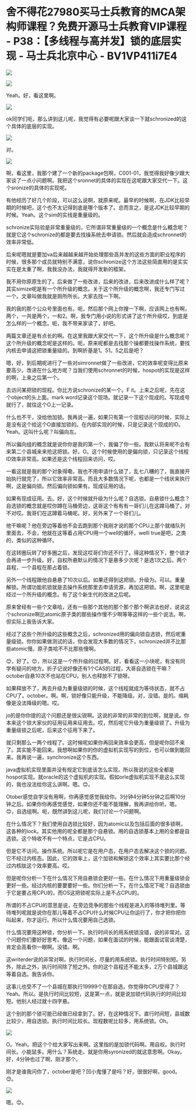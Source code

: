 # 舍不得花27980买马士兵教育的MCA架构师课程？免费开源马士兵教育VIP课程 - P38：【多线程与高并发】锁的底层实现 - 马士兵北京中心 - BV1VP411i7E4

![](img/4799cfb506d8c2187dea6597a783efe0_0.png)

![](img/4799cfb506d8c2187dea6597a783efe0_1.png)

Yeah。好，看这里啊。

![](img/4799cfb506d8c2187dea6597a783efe0_3.png)

ok同学们呃，那么讲到这儿呢，我觉得有必要呢跟大家谈一下就schronized的这个具体的底层的实现。



![](img/4799cfb506d8c2187dea6597a783efe0_5.png)

对。

![](img/4799cfb506d8c2187dea6597a783efe0_7.png)

啊，看这里，我那个建了一个新的package包啊，C001-01，我觉得我好像少跟大家谈了一点小问题啊。我把这个sronnet的具体的实现在这呢跟大家交代一下。这个sronize的具体的实现呢。

有他经历了好几个阶段，可以这么说啊，就原来呢。最早的时候啊，在JDK比较早期的时候吧，这个也不太记得到底是哪个版本了。总而言之，是这JDK比较早期的时候。Yeah。这个sim的实线是重量级的。

schronize实际验是非常重量级的，它所谓非常重量级的一个概念是什么概念呢？就是它这个schronize的都是要去找操系统去申请锁。然后就会造成schronnet的效率非常低。

后来呢嗯就是要加va后来越越来越开始处理那些高并发的这些方面的职业程序的时候，很多那个成员就特别不满意，说你schronize这个方法这些简直用的是实实实在是太重了啊，我我没办法，我就得开发新的框架。

我不用你原原生的了。后来做了一些改进，后来的改进，后来改进成什么样了呢？其实simize呢是有一个所升级的概念。关于这个所升级的概念啊，我还专门写过一个。文章叫做我就是厕所所长。大家去找一下啊。

我的我的那个公众号里面也有。呃，然后那个网上你搜一下啊，应该网上也有啊，两个，一共是两个，一和2。啊，我专门用小说的形式讲了这个所升级哎，到底是怎么样的一个概念。呃，我不带来家读了，好吧。

两篇文章还是有点长的啊。在这里我跟大家交代一下，这个所升级是什么概念呢？这个所升级的概念呢是这样的。呃，原来呢都是去找那个操都要找操作系统，要找内核去申请这把锁重量级的。到啊折基是1。51。5之后是吧？

嗯，好，到后期呢进行了一些对simronnet做了一些改进，它的效率呢变得比原来要高少。改进在什么地方呢？当我们使用schronnet的时候，hospot的实现是这样的啊，上来之后第一个。

去访问某把锁的现程。你比方说schronize的某一个。F it。上来之后呢，先在这个object的头上面。mark word记录这个现场。就记录一下这个现成的。写现成号就行了，就往这个O上一记录。

什么也不干，没给他加锁。我再说一遍，如果只有第一个现程访问的时候，实际上是没有这个给这个O直接加锁的。在内部实现的时候，只是记录这个现成的ID。Yeah。这叫什么呢？叫偏向左。

所以偏向组的概念就是说你你是我的第一个，我偏了你一些。我默认将来呢不会有来第二个县城来来抢这把锁。好。O。这个时候使用的是偏向锁，只记录这个线程ID效率非常高。如果还是这个线程回来访问，哎。

一看这就是我的那个对象得嘞，我也不用申请什么锁了，乱七八糟的了，我直接开始执行就完了，所以它效率非常高。而且大多数情况下呢，也都是一个线状来执行啊，这是偏向锁。然后偏向锁如果有。现成征用的话。

如果有现成征用。去。好，这个时候就升级为什么呢？自选锁。自悬锁什么概念？自选锁的概念就是哎你蹲在马桶旁边，这哥这个有有有一哥们儿在这蹲马桶了，对不对哎。我哥们在这蹲着马桶呢。好，另外来了一个哥们儿。

他干嘛呢？他在旁边等着他不会去跑到那个我刚才说的那个CPU上那个就绪队列里面去，不会，他就在这等着占用CPU用一个well的循环，welll true是吧，之类的，类似的这种循环。

在这转圈玩转了好多圈之后，发现这哎哥们你还不行了。得这种情况下，整个锁才会再进一步升级。好，自权所悬默认的情况下是悬多少次呢？是选1次之后。两个县程，一个县程在那占着锁。

另外一个线程跟他自悬悬了10次以后。如果还得到这把锁。升级为。可以。重量解锁。所谓功能机锁就是去操作系统那里去申请资源，再加这把锁。啊，这里呢是经过一个所升级的概念。有了这个新生代的改进之后呢。

原来曾经有一些个文章哈，还有一些那个其他的那个那个那个啊讲法也好，说说这个schronize啊比atomic原子类的那些操作慢不少啊等等这样的一些个说法。啊，但实际上我告诉大家。

经过了这些个所升级的这些概念之后，schronized用的偏向锁自选锁，然后呢重量级锁。你你如果做测试的话，你会发现大多数的情况下，schronized并不比那些atomic慢。原子类哈不不比那些慢啊。

😊，好了。😊，所以这是一个所升级的过程啊。好，看看这一小块呢，有没有同学有疑问的地方。折子记说好像还有1个CAS的过程，大哥自选锁在干嘛？october自悬10次不也站在CPU，别人也释放不了锁呀。

如果释放不了，再去升级为重量级锁的时候，这个线程就成为等待状态，就不占CPU了。october。啊。啊，锁好像只能升级，不能降级。对，没错。是的。缩耗像是没法降级的嗯。哎。

jo的是你你提的这个问题还是很尖锐啊。这说的非常的非常的到位啊，就是说。你本来这个锁大家伙的征用征用来征用去。哎，然后呢它升级为重量级锁了。升级为重量级锁之后呢，后来这个征用下来了。

就只剩那么一两个线程了。这时候呢如果你再回来效率会更高，但是呢你回不来了。其实能不能回来。我想啊如果你的你的虚拟机实现写的到位，也可以做到能回来。我再说一遍，synchronize这个东西。

java虚拟机实现里面并没有规定它到底该怎么实现。所以我说的这些全都是hospot实现。就oracle的这个虚拟机的实现。假如orle虚拟机实现不是这么实现的，我也没法给你这么讲啊。嗯。😊。

Otober感觉自学没有用啊，你再感觉感觉我给你。3分钟4分钟5分钟之后啊10分钟之后。如果你你再感觉感觉，如果你还不能不能理解，我再讲给你听。嗯。😊，自选组啊。呃，既然讲到这儿呢，我们讨论一个问题啊。

在什么情况下？我们使用自选锁比较好，因为atomic以及包括后面的很多锁啊，这各种的lock。其实他用的呢全都是那个自悬锁。用的自选锁基本上用的全都是自选锁。这个特收不有一个特点，它是占CPU。

但是它不访问。操作系统。所以呢它是在用户态，在用户态去解决这个锁的问题。它不经过内核态。因此，它的效率上，这个加锁和解锁这个效率上其实要比那个经过内核肽这个效率要高。哎。

但是呢你分析一下在什么情况下用自悬锁会更好一些。在什么情况下用重量级锁会更好一些。经过内核的要要要好一些。你们分析一下。在什么情况下呢？自选锁由于它是要占用CPU的，而OS这把锁呢实际上是不占CPU的。

所谓的不占CPU的意思是说，在旁边竞争的那些个线程是进入的等待堆列里。等待堆列呢就是说你在那儿等着不占CPU什么时候CPU让你运行了，你才把你把你叫起来，你才运行。所以什么情况要用自己选锁。

什么情况要用这种锁，你分析一下。执行时间长的用系统锁没错，说的非常对。这个问题你们要好好思考。像这一个问题，如果在面试的时候，能跟面试官谈清楚，肯定会高看你一眼啊。没错。啊。

这writerder说的非常对啊，执行时间长，尽量的用系统锁。执行时间特别短。另外，除此之外，执行时间除了短之外。你的这个县程还不能太多，2万个县城跟这等着自选。我告诉你。

这事儿也受不了一个县城在那执行19999个在那自选，你觉得你CPU受得了？Yeah。所以。是执行时间比较短，这是第一点，就是说加锁代码执行的时间比较短。他别人经过就十四字悬。

这个别的那个锁可能已经做已经拿到了。好，在这种情况下。直行时间短，县城数比较少，用自选锁。执行时间比较长。现程数呢比较多，用系统锁。Oh。



![](img/4799cfb506d8c2187dea6597a783efe0_9.png)

O。Yeah。把这个个给大家写出来啊。这里指的是加锁代码啊。用自权。执行时间长。小能鼠多。用什么？系统走。就是你用syronized的就这意思啊。Okay。好，4分钟也过了啊，刚才那个。

刚才是谁我问你了，october是吧？凹小鬼懂了是吗？好，很很好啊，good。😊。

![](img/4799cfb506d8c2187dea6597a783efe0_11.png)

嗯。😊。